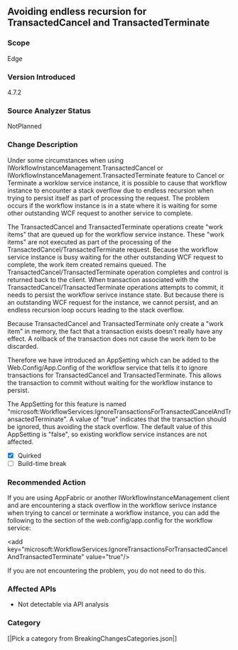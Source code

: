 ## Avoiding endless recursion for TransactedCancel and TransactedTerminate

### Scope
Edge

### Version Introduced
4.7.2

### Source Analyzer Status
NotPlanned

### Change Description
Under some circumstances when using IWorkflowInstanceManagement.TransactedCancel or IWorkflowInstanceManagement.TransactedTerminate feature to Cancel or Terminate a worklow service instance, it is possible to cause that workflow instance to encounter a stack overflow due to endless recursion when trying to persist itself as part of processing the request. The problem occurs if the workflow instance is in a state where it is waiting for some other outstanding WCF request to another service to complete.

The TransactedCancel and TransactedTerminate operations create "work items" that are queued up for the workflow service instance. These "work items" are not executed as part of the processing of the TransactedCancel/TransactedTerminate request. Because the workflow service instance is busy waiting for the other outstanding WCF request to complete, the work item created remains queued. The TransactedCancel/TransactedTerminate operation completes and control is returned back to the client. When transaction associated with the TransactedCancel/TransactedTerminate operations attempts to commit, it needs to persist the workflow serivce instance state. But because there is an outstanding WCF request for the instance, we cannot persist, and an endless recursion loop occurs leading to the stack overflow.

Because TransactedCancel and TransactedTerminate only create a "work item" in memory, the fact that a transaction exists doesn't really have any effect. A rollback of the transaction does not cause the work item to be discarded.

Therefore we have introduced an AppSetting which can be added to the Web.Config/App.Config of the workflow service that tells it to ignore transactions for TransactedCancel and TransactedTerminate. This allows the transaction to commit without waiting for the workflow instance to persist.

The AppSetting for this feature is named "microsoft:WorkflowServices:IgnoreTransactionsForTransactedCancelAndTransactedTerminate". A value of "true" indicates that the transaction should be ignored, thus avoiding the stack overflow. The default value of this AppSetting is "false", so existing workflow service instances are not affected.


- [x] Quirked 
- [ ] Build-time break

### Recommended Action
If you are using AppFabric or another IWorkflowInstanceManagement client and are encountering a stack overflow in the workflow serivce instance when trying to cancel or terminate a workflow instance, you can add the following to the <appSettings> section of the web.config/app.config for the workflow service:
  
  &lt;add key="microsoft:WorkflowServices:IgnoreTransactionsForTransactedCancelAndTransactedTerminate" value="true"/&gt;
  
If you are not encountering the problem, you do not need to do this.


### Affected APIs
  * Not detectable via API analysis

### Category
[|Pick a category from BreakingChangesCategories.json|]


<!--
    https://devdiv.visualstudio.com/DevDiv/_workitems/edit/258978
-->
